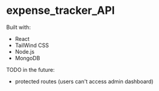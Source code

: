 # expense_tracker_API

Built with:
- React
- TailWind CSS
- Node.js
- MongoDB

TODO in the future:
- protected routes (users can't access admin dashboard)